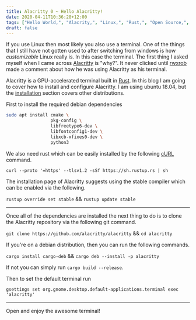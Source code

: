 ```yaml
---
title: Alacritty 0 ~ Hello Alacritty!
date: 2020-04-11T10:36:28+12:00
tags: ["Hello World,", "Alacrity,", "Linux,", "Rust,", "Open Source,", "Tools"]
draft: false
---
```


If you use Linux then most likely you also use a terminal. One of the things that I still have not gotten used to after switching from windows is how *customizable* Linux really is. In this case the terminal. The first thing I asked myself when I came across [Alacritty](https://github.com/alacritty/alacritty) is "why?". It never clicked until [rwxrob](https://twitch.tv/rwxrob) made a comment about how he was using Alacritty as his terminal. 

Alacritty is a GPU-accelerated terminal built in [Rust](https://www.rust-lang.org/). In this blog I am going to cover how to install and configure Alacritty. I am using ubuntu 18.04, but the [installation](https://github.com/alacritty/alacritty#Installation) section covers other distributions.

First to install the required debian dependencies

```Bash
sudo apt install cmake \
                 pkg-config \
                 libfreetype6-dev \
                 libfontconfig1-dev \
                 libxcb-xfixes0-dev \
                 python3
```

We also need rust which can be easily installed by the following [cURL](https://github.com/curl/curl) command. 

`curl --proto '=https' --tlsv1.2 -sSf https://sh.rustup.rs | sh`

The installation page of Alacritty suggests using the stable compiler which can be enabled via the following.

`rustup override set stable` && `rustup update stable`

---

Once all of the dependencies are installed the next thing to do is to clone the Alacritty repository via the following git command.

`git clone https://github.com/alacritty/alacritty` && `cd alacritty`

If you're on a debian distribution, then you can run the following commands.

`cargo install cargo-deb` && `cargo deb --install -p alacritty`

If not you can simply run `cargo build --release`.

Then to set the default terminal run 

`gsettings set org.gnome.desktop.default-applications.terminal exec 'alacritty'`

---

Open and enjoy the awesome terminal!
